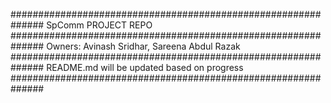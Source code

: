 ##############################################################
SpComm PROJECT REPO
##############################################################
Owners: Avinash Sridhar, Sareena Abdul Razak
##############################################################
README.md will be updated based on progress
##############################################################
